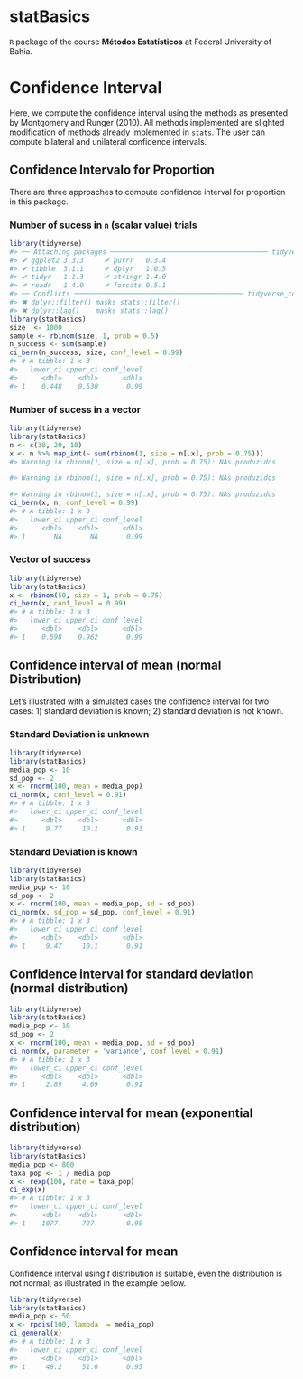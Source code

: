 
<!-- README.md is generated from README.Rmd. Please edit that file -->

# statBasics

`R` package of the course **Métodos Estatísticos** at Federal University
of Bahia.

# Confidence Interval

Here, we compute the confidence interval using the methods as presented
by Montgomery and Runger (2010). All methods implemented are slighted
modification of methods already implemented in `stats`. The user can
compute bilateral and unilateral confidence intervals.

## Confidence Intervalo for Proportion

There are three approaches to compute confidence interval for proportion
in this package.

### Number of sucess in `n` (scalar value) trials

``` r
library(tidyverse)
#> ── Attaching packages ─────────────────────────────────────── tidyverse 1.3.1 ──
#> ✔ ggplot2 3.3.3     ✔ purrr   0.3.4
#> ✔ tibble  3.1.1     ✔ dplyr   1.0.5
#> ✔ tidyr   1.1.3     ✔ stringr 1.4.0
#> ✔ readr   1.4.0     ✔ forcats 0.5.1
#> ── Conflicts ────────────────────────────────────────── tidyverse_conflicts() ──
#> ✖ dplyr::filter() masks stats::filter()
#> ✖ dplyr::lag()    masks stats::lag()
library(statBasics)
size  <- 1000
sample <- rbinom(size, 1, prob = 0.5)
n_success <- sum(sample)
ci_bern(n_success, size, conf_level = 0.99)
#> # A tibble: 1 x 3
#>   lower_ci upper_ci conf_level
#>      <dbl>    <dbl>      <dbl>
#> 1    0.448    0.530       0.99
```

### Number of sucess in a vector

``` r
library(tidyverse)
library(statBasics)
n <- c(30, 20, 10)
x <- n %>% map_int(~ sum(rbinom(1, size = n[.x], prob = 0.75)))
#> Warning in rbinom(1, size = n[.x], prob = 0.75): NAs produzidos

#> Warning in rbinom(1, size = n[.x], prob = 0.75): NAs produzidos

#> Warning in rbinom(1, size = n[.x], prob = 0.75): NAs produzidos
ci_bern(x, n, conf_level = 0.99)
#> # A tibble: 1 x 3
#>   lower_ci upper_ci conf_level
#>      <dbl>    <dbl>      <dbl>
#> 1       NA       NA       0.99
```

### Vector of success

``` r
library(tidyverse)
library(statBasics)
x <- rbinom(50, size = 1, prob = 0.75)
ci_bern(x, conf_level = 0.99)
#> # A tibble: 1 x 3
#>   lower_ci upper_ci conf_level
#>      <dbl>    <dbl>      <dbl>
#> 1    0.598    0.962       0.99
```

## Confidence interval of mean (normal Distribution)

Let’s illustrated with a simulated cases the confidence interval for two
cases: 1) standard deviation is known; 2) standard deviation is not
known.

### Standard Deviation is unknown

``` r
library(tidyverse)
library(statBasics)
media_pop <- 10
sd_pop <- 2
x <- rnorm(100, mean = media_pop)
ci_norm(x, conf_level = 0.91)
#> # A tibble: 1 x 3
#>   lower_ci upper_ci conf_level
#>      <dbl>    <dbl>      <dbl>
#> 1     9.77     10.1       0.91
```

### Standard Deviation is known

``` r
library(tidyverse)
library(statBasics)
media_pop <- 10
sd_pop <- 2
x <- rnorm(100, mean = media_pop, sd = sd_pop)
ci_norm(x, sd_pop = sd_pop, conf_level = 0.91)
#> # A tibble: 1 x 3
#>   lower_ci upper_ci conf_level
#>      <dbl>    <dbl>      <dbl>
#> 1     9.47     10.1       0.91
```

## Confidence interval for standard deviation (normal distribution)

``` r
library(tidyverse)
library(statBasics)
media_pop <- 10
sd_pop <- 2
x <- rnorm(100, mean = media_pop, sd = sd_pop)
ci_norm(x, parameter = 'variance', conf_level = 0.91)
#> # A tibble: 1 x 3
#>   lower_ci upper_ci conf_level
#>      <dbl>    <dbl>      <dbl>
#> 1     2.89     4.69       0.91
```

## Confidence interval for mean (exponential distribution)

``` r
library(tidyverse)
library(statBasics)
media_pop <- 800
taxa_pop <- 1 / media_pop
x <- rexp(100, rate = taxa_pop)
ci_exp(x)
#> # A tibble: 1 x 3
#>   lower_ci upper_ci conf_level
#>      <dbl>    <dbl>      <dbl>
#> 1    1077.     727.       0.95
```

## Confidence interval for mean

Confidence interval using *t* distribution is suitable, even the
distribution is not normal, as illustrated in the example bellow.

``` r
library(tidyverse)
library(statBasics)
media_pop <- 50
x <- rpois(100, lambda  = media_pop)
ci_general(x)
#> # A tibble: 1 x 3
#>   lower_ci upper_ci conf_level
#>      <dbl>    <dbl>      <dbl>
#> 1     48.2     51.0       0.95
```
